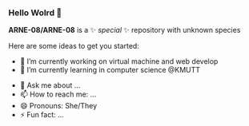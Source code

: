 ### Hello Wolrd 👋

**ARNE-08/ARNE-08** is a ✨ _special_ ✨ repository with unknown species

Here are some ideas to get you started:

- 🔭 I’m currently working on virtual machine and web develop
- 🌱 I’m currently learning in computer science @KMUTT
<!-- - 👯 I’m looking to collaborate on ...
- 🤔 I’m looking for help with ... -->
- 💬 Ask me about ...
- 📫 How to reach me: ...
- 😄 Pronouns: She/They
- ⚡ Fun fact: ...

